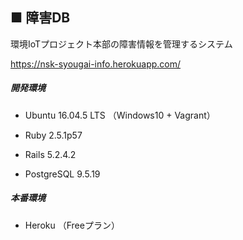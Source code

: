 ## ■ 障害DB

環境IoTプロジェクト本部の障害情報を管理するシステム

https://nsk-syougai-info.herokuapp.com/



##### 開発環境

- Ubuntu 16.04.5 LTS （Windows10 + Vagrant）

- Ruby 2.5.1p57

- Rails 5.2.4.2

- PostgreSQL 9.5.19



##### 本番環境

- Heroku （Freeプラン）


